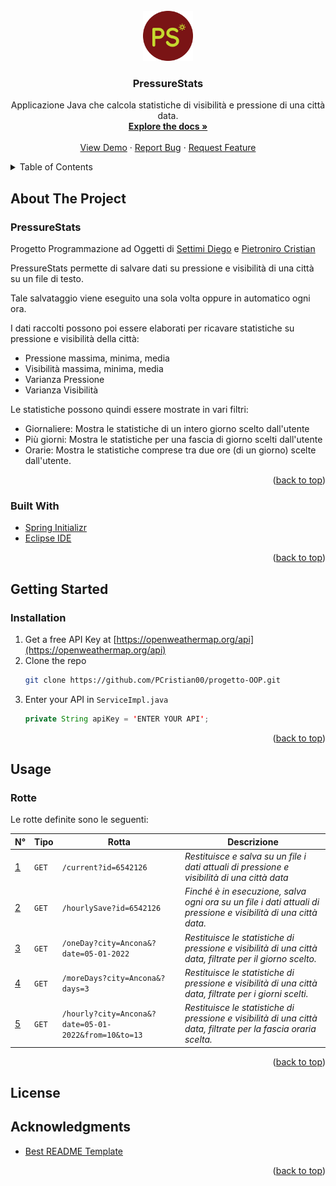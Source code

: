 <div id="top"></div>

<!-- PROJECT SHIELDS -->
<!--
*** I'm using markdown "reference style" links for readability.
*** Reference links are enclosed in brackets [ ] instead of parentheses ( ).
*** See the bottom of this document for the declaration of the reference variables
*** for contributors-url, forks-url, etc. This is an optional, concise syntax you may use.
*** https://www.markdownguide.org/basic-syntax/#reference-style-links

[![Contributors][contributors-shield]][contributors-url]
[![Forks][forks-shield]][forks-url]
[![Stargazers][stars-shield]][stars-url]
[![Issues][issues-shield]][issues-url]
[![MIT License][license-shield]][license-url]
[![LinkedIn][linkedin-shield]][linkedin-url]

-->

<!-- PROJECT LOGO -->
<br />
<div align="center">
  <a href="https://github.com/PCristian00/progetto-OOP">
    <img src="logo.png" alt="Logo" width="80" height="80">
  </a>

<h3 align="center">PressureStats</h3>

  <p align="center">
    Applicazione Java che calcola statistiche di visibilità e pressione di una città data.
    <br />
    <a href="https://github.com/PCristian00/progetto-OOP/"><strong>Explore the docs »</strong></a>
    <br />
    <br />
    <a href="https://github.com/PCristian00/progetto-OOP">View Demo</a>
    ·
    <a href="https://github.com/PCristian00/progetto-OOP/issues">Report Bug</a>
    ·
    <a href="https://github.com/PCristian00/progetto-OOP/issues">Request Feature</a>
  </p>
</div>



<!-- TABLE OF CONTENTS -->
<details>
  <summary>Table of Contents</summary>
  <ol>    
    <li>
      <a href="#about-the-project">About The Project</a>
      <ul>
        <li><a href="#built-with">Built With</a></li>
      </ul>
    </li>    
    <li>
      <a href="#getting-started">Getting Started</a>
      <ul>
       <!-- <li><a href="#prerequisites">Prerequisites</a></li>-->
        <li><a href="#installation">Installation</a></li>
      </ul>
    </li>
    <li>
      <a href="#usage">Usage</a>
      <ul>
        <li><a href="#rotte">Rotte</a></li>
      </ul>
    </li>    
    <!--<li><a href="#roadmap">Roadmap</a></li>-->
    <!-- <li><a href="#contributing">Contributing</a></li>-->
    <li><a href="#license">License</a></li>
    <!--<li><a href="#contact">Contact</a></li>-->
    <li><a href="#acknowledgments">Acknowledgments</a></li>
  </ol>
</details>



<!-- ABOUT THE PROJECT -->
## About The Project

### PressureStats
Progetto Programmazione ad Oggetti
di [Settimi Diego](https://github.com/Diego7imi) e [Pietroniro Cristian](https://github.com/PCristian00)

PressureStats permette di salvare dati su pressione e visibilità di una città su un file di testo.<p>
Tale salvataggio viene eseguito una sola volta oppure in automatico ogni ora.<p>
I dati raccolti possono poi essere elaborati per ricavare statistiche su pressione e visibilità della città:
* Pressione massima, minima, media
* Visibilità massima, minima, media
* Varianza Pressione
* Varianza Visibilità

Le statistiche possono quindi essere mostrate in vari filtri:
* Giornaliere: Mostra le statistiche di un intero giorno scelto dall'utente
* Più giorni: Mostra le statistiche per una fascia di giorno scelti dall'utente
* Orarie: Mostra le statistiche comprese tra due ore (di un giorno) scelte dall'utente.


<!--
Here's a blank template to get started: To avoid retyping too much info. Do a search and replace with your text editor for the following: `PCristian00`, `progetto-OOP`, `twitter_handle`, `linkedin_username`, `email`, `email_client`, `PressureStats`, `Applicazione Java che calcola statistiche di visibilità e pressione di una città data.`
-->
<p align="right">(<a href="#top">back to top</a>)</p>



### Built With

* [Spring Initializr](https://start.spring.io/)
* [Eclipse IDE](https://www.eclipse.org/)

<p align="right">(<a href="#top">back to top</a>)</p>



<!-- GETTING STARTED -->
## Getting Started

<!--
This is an example of how you may give instructions on setting up your project locally.
To get a local copy up and running follow these simple example steps.
-->

<!--### Prerequisites
This is an example of how to list things you need to use the software and how to install them.
* npm
  ```sh
  npm install npm@latest -g
  ```
-->
### Installation

1. Get a free API Key at [https://openweathermap.org/api](https://openweathermap.org/api)
2. Clone the repo
   ```sh
   git clone https://github.com/PCristian00/progetto-OOP.git
   ```
3. Enter your API in `ServiceImpl.java`
   ```java
   private String apiKey = 'ENTER YOUR API';
   ```

<p align="right">(<a href="#top">back to top</a>)</p>



<!-- USAGE EXAMPLES -->
## Usage
<!--
Use this space to show useful examples of how a project can be used. Additional screenshots, code examples and demos work well in this space. You may also link to more resources.

_For more examples, please refer to the [Documentation](https://example.com)_

<p align="right">(<a href="#top">back to top</a>)</p>
-->
### Rotte
Le rotte definite sono le seguenti:

N° | Tipo | Rotta | Descrizione
----- | ------------ | -------------------- | ----------------------
[1](#1) | ` GET ` | `/current?id=6542126` | *Restituisce e salva su un file i dati attuali di pressione e visibilità di una città data*
[2](#2) | ` GET ` | `/hourlySave?id=6542126` | *Finché è in esecuzione, salva ogni ora su un file i  dati attuali di pressione e visibilità di una città data.*
[3](#3) | ` GET ` | `/oneDay?city=Ancona&?date=05-01-2022` | *Restituisce le statistiche di pressione e visibilità di una città data, filtrate per il giorno scelto.*
[4](#4) | ` GET ` | `/moreDays?city=Ancona&?days=3` | *Restituisce le statistiche di pressione e visibilità di una città data, filtrate per i giorni scelti.*
[5](#5) | ` GET ` | `/hourly?city=Ancona&?date=05-01-2022&from=10&to=13` | *Restituisce le statistiche di pressione e visibilità di una città data, filtrate per la fascia oraria scelta.*

<p align="right">(<a href="#top">back to top</a>)</p>

<!-- ROADMAP -->
<!--## Roadmap
<!--
- [] Feature 1
- [] Feature 2
- [] Feature 3
    - [] Nested Feature

See the [open issues](https://github.com/PCristian00/progetto-OOP/issues) for a full list of proposed features (and known issues).

<p align="right">(<a href="#top">back to top</a>)</p>



<!-- CONTRIBUTING -->
<!--## Contributing
<!--
Contributions are what make the open source community such an amazing place to learn, inspire, and create. Any contributions you make are **greatly appreciated**.

If you have a suggestion that would make this better, please fork the repo and create a pull request. You can also simply open an issue with the tag "enhancement".
Don't forget to give the project a star! Thanks again!

1. Fork the Project
2. Create your Feature Branch (`git checkout -b feature/AmazingFeature`)
3. Commit your Changes (`git commit -m 'Add some AmazingFeature'`)
4. Push to the Branch (`git push origin feature/AmazingFeature`)
5. Open a Pull Request

<p align="right">(<a href="#top">back to top</a>)</p>



<!-- LICENSE -->
## License
<!--
Distributed under the MIT License. See `LICENSE.txt` for more information.

<p align="right">(<a href="#top">back to top</a>)</p>



<!-- CONTACT -->
<!--## Contact
<!--
Your Name - [@twitter_handle](https://twitter.com/twitter_handle) - email@email_client.com

Project Link: [https://github.com/PCristian00/progetto-OOP](https://github.com/PCristian00/progetto-OOP)

<p align="right">(<a href="#top">back to top</a>)</p>



<!-- ACKNOWLEDGMENTS -->
## Acknowledgments


* [Best README Template](https://github.com/othneildrew/Best-README-Template)


<p align="right">(<a href="#top">back to top</a>)</p>



<!-- MARKDOWN LINKS & IMAGES -->
<!-- https://www.markdownguide.org/basic-syntax/#reference-style-links -->
[contributors-shield]: https://img.shields.io/github/contributors/PCristian00/progetto-OOP.svg?style=for-the-badge
[contributors-url]: https://github.com/PCristian00/progetto-OOP/graphs/contributors
[forks-shield]: https://img.shields.io/github/forks/PCristian00/progetto-OOP.svg?style=for-the-badge
[forks-url]: https://github.com/PCristian00/progetto-OOP/network/members
[stars-shield]: https://img.shields.io/github/stars/PCristian00/progetto-OOP.svg?style=for-the-badge
[stars-url]: https://github.com/PCristian00/progetto-OOP/stargazers
[issues-shield]: https://img.shields.io/github/issues/PCristian00/progetto-OOP.svg?style=for-the-badge
[issues-url]: https://github.com/PCristian00/progetto-OOP/issues
[license-shield]: https://img.shields.io/github/license/PCristian00/progetto-OOP.svg?style=for-the-badge
[license-url]: https://github.com/PCristian00/progetto-OOP/blob/master/LICENSE.txt
[linkedin-shield]: https://img.shields.io/badge/-LinkedIn-black.svg?style=for-the-badge&logo=linkedin&colorB=555
[linkedin-url]: https://linkedin.com/in/linkedin_username
[product-screenshot]: images/screenshot.png

